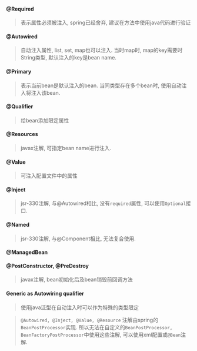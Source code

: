 #### @Required
> 表示属性必须被注入, spring已经舍弃, 建议在方法中使用java代码进行验证

#### @Autowired
> 自动注入属性, list, set, map也可以注入. 当时map时, map的key需要时String类型, 默认注入的key是bean name.

#### @Primary
> 表示当前bean是默认注入的bean. 当同类型存在多个bean时, 使用自动注入将注入该bean.

#### @Qualifier
> 给bean添加限定属性

#### @Resources
> javax注解, 可指定bean name进行注入.

#### @Value
> 可注入配置文件中的属性

#### @Inject
> jsr-330注解, 与@Autowired相比, 没有`required`属性, 可以使用`Optional`接口.

#### @Named
> jsr-330注解, 与@Component相比, 无法复合使用.

#### @ManagedBean


#### @PostConstructor, @PreDestroy
> javax注解, bean初始化后及bean销毁前回调方法

#### Generic as Autowiring qualifier
> 使用java泛型在自动注入时可以作为特殊的类型限定

> `@Autowired, @Inject, @Value, @Resource` 注解由spring的`BeanPostProcessor`实现. 
> 所以无法在自定义的`BeanPostProcessor, BeanFactoryPostProcessor`中使用这些注解, 可以使用xml配置或`@Bean`注解.
